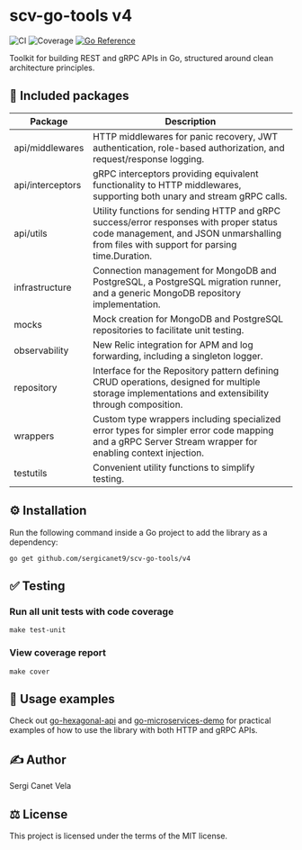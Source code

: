 # scv-go-tools v4
![CI](https://github.com/sergicanet9/scv-go-tools/actions/workflows/ci.yml/badge.svg)
![Coverage](https://img.shields.io/badge/Coverage-93.9%25-brightgreen)
[![Go Reference](https://pkg.go.dev/badge/github.com/sergicanet9/scv-go-tools/v4.svg)](https://pkg.go.dev/github.com/sergicanet9/scv-go-tools/v4)

Toolkit for building REST and gRPC APIs in Go, structured around clean architecture principles.

## 🚀 Included packages
| Package           | Description                                                                                                                                                                       |
|------------------ |---------------------------------------------------------------------------------------------------------------------------------------------------------------------------------- |
| api/middlewares   | HTTP middlewares for panic recovery, JWT authentication, role-based authorization, and request/response logging.                                                                  |
| api/interceptors  | gRPC interceptors providing equivalent functionality to HTTP middlewares, supporting both unary and stream gRPC calls.                                                            |
| api/utils         | Utility functions for sending HTTP and gRPC success/error responses with proper status code management, and JSON unmarshalling from files with support for parsing time.Duration. |
| infrastructure    | Connection management for MongoDB and PostgreSQL, a PostgreSQL migration runner, and a generic MongoDB repository implementation.                                                 |
| mocks             | Mock creation for MongoDB and PostgreSQL repositories to facilitate unit testing.                                                                                                 |
| observability     | New Relic integration for APM and log forwarding, including a singleton logger.                                                                                                   |
| repository        | Interface for the Repository pattern defining CRUD operations, designed for multiple storage implementations and extensibility through composition.                               |
| wrappers          | Custom type wrappers including specialized error types for simpler error code mapping and a gRPC Server Stream wrapper for enabling context injection.                            |
| testutils         | Convenient utility functions to simplify testing.                                                                                                                                 |

## ⚙️ Installation
Run the following command inside a Go project to add the library as a dependency:
```
go get github.com/sergicanet9/scv-go-tools/v4
```

## ✅ Testing
### Run all unit tests with code coverage
```
make test-unit
```

### View coverage report
```
make cover
```

## 📝 Usage examples
Check out [go-hexagonal-api](https://github.com/sergicanet9/go-hexagonal-api) and [go-microservices-demo](https://github.com/sergicanet9/go-microservices-demo) for practical examples of how to use the library with both HTTP and gRPC APIs.

## ✍️ Author
Sergi Canet Vela

## ⚖️ License
This project is licensed under the terms of the MIT license.
